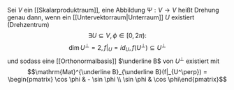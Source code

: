 Sei $V$ ein [[Skalarproduktraum]], eine Abbildung $\Psi: V \to V$ heißt Drehung genau dann, wenn ein 
[[Untervektorraum|Unterraum]] $U$ existiert (Drehzentrum)
$$\exists U \subseteq V, \phi \in [0, 2\pi):$$
$$\dim U^\perp = 2, f|_U = id_U, f(U^\perp) \subseteq U^\perp$$ und sodass eine [[Orthonormalbasis]] $\underline B$ von $U^\perp$ existiert mit
$$\mathrm{Mat}^{\underline B}_{\underline B}(f|_{U^\perp}) = \begin{pmatrix} \cos \phi & - \sin \phi \\ \sin \phi & \cos \phi\end{pmatrix}$$